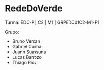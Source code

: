 # RedeDoVerde

Turma: EDC-P | C2 | M1 | GRPEDC01C2-M1-P1

Grupo: 
- Bruno Verdan
- Gabriel Cunha
- Juann Suassuna
- Lucas Barrozo
- Thiago Rios
